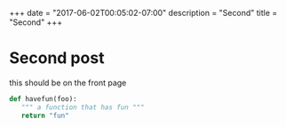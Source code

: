 +++
date = "2017-06-02T00:05:02-07:00"
description = "Second"
title = "Second"
+++

# Second post

this should be on the front page

``` python
def havefun(foo):
   """ a function that has fun """
   return "fun"
```

